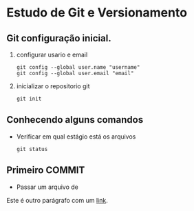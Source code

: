 # Estudo de Git e Versionamento

## Git configuração inicial.

1. configurar usario e email
	
	```
	git config --global user.name "username"
	git config --global user.email "email"
	
	```

2. inicializar o repositorio git

    `git init`

## Conhecendo alguns comandos

- Verificar em qual estágio está os arquivos
	
	`git status`


## Primeiro COMMIT

- Passar um arquivo de 




Este é outro parágrafo com um [link](https://www.example.com).
